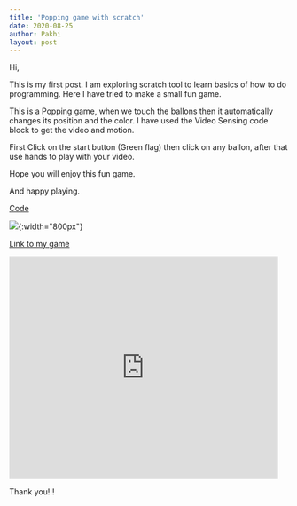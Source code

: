 ```yaml
---
title: 'Popping game with scratch'
date: 2020-08-25
author: Pakhi
layout: post
---
```

Hi,

This is my first post. I am exploring scratch tool to learn basics of how to do programming. Here I have tried to make a small fun game. 

This is a Popping game, when we touch the ballons then it automatically changes its position and the color. I have used the Video Sensing code block to get the video and motion.

First Click on the start button (Green flag) then click on any ballon, after that use hands to play with your video.

Hope you will enjoy this fun game.

And happy playing.

[Code](https://scratch.mit.edu/projects/420038365)

![](/pakhipant/data/images/popping_game_code_screen.png){:width="800px"}


[Link to my game](https://scratch.mit.edu/projects/420038365)

<iframe src="https://scratch.mit.edu/projects/420038365/embed" allowtransparency="true" width="485" height="402" frameborder="0" scrolling="no" allowfullscreen></iframe>




Thank you!!!


